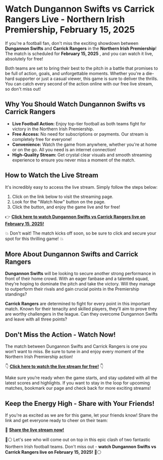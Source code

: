 # Watch Dungannon Swifts vs Carrick Rangers Live - Northern Irish Premiership, February 15, 2025

If you're a football fan, don't miss the exciting showdown between **Dungannon Swifts** and **Carrick Rangers** in the **Northern Irish Premiership**! The match is scheduled for **February 15, 2025** , and you can watch it live, absolutely for free!

Both teams are set to bring their best to the pitch in a battle that promises to be full of action, goals, and unforgettable moments. Whether you're a die-hard supporter or just a casual viewer, this game is sure to deliver the thrills. You can catch every second of the action online with our free live stream, so don't miss out!

## Why You Should Watch Dungannon Swifts vs Carrick Rangers

- **Live Football Action:** Enjoy top-tier football as both teams fight for victory in the Northern Irish Premiership.
- **Free Access:** No need for subscriptions or payments. Our stream is completely free for everyone!
- **Convenience:** Watch the game from anywhere, whether you're at home or on the go. All you need is an internet connection!
- **High-Quality Stream:** Get crystal clear visuals and smooth streaming experience to ensure you never miss a moment of the match.

## How to Watch the Live Stream

It's incredibly easy to access the live stream. Simply follow the steps below:

1. Click on the link below to visit the streaming page.
2. Look for the "Watch Now" button on the page.
3. Click the button, and enjoy the game live and for free!

👉 [**Click here to watch Dungannon Swifts vs Carrick Rangers live on February 15, 2025!**](https://tinyurl.com/livestreamfreeo?st=Dungannon+Swifts+vs+Carrick+Rangers&si=ghc)

💥 Don't wait! The match kicks off soon, so be sure to click and secure your spot for this thrilling game! 💥

## More About Dungannon Swifts and Carrick Rangers

**Dungannon Swifts** will be looking to secure another strong performance in front of their home crowd. With an eager fanbase and a talented squad, they’re hoping to dominate the pitch and take the victory. Will they manage to outperform their rivals and gain crucial points in the Premiership standings?

**Carrick Rangers** are determined to fight for every point in this important match. Known for their tenacity and skilled players, they’ll aim to prove they are worthy challengers in the league. Can they overcome Dungannon Swifts and leave with all three points?

## Don't Miss the Action - Watch Now!

The match between Dungannon Swifts and Carrick Rangers is one you won’t want to miss. Be sure to tune in and enjoy every moment of the Northern Irish Premiership action!

👇 [**Click here to watch the live stream for free!**](https://tinyurl.com/livestreamfreeo?st=Dungannon+Swifts+vs+Carrick+Rangers&si=ghc) 👇

Make sure you’re ready when the game starts, and stay updated with all the latest scores and highlights. If you want to stay in the loop for upcoming matches, bookmark our page and check back for more exciting streams!

## Keep the Energy High - Share with Your Friends!

If you're as excited as we are for this game, let your friends know! Share the link and get everyone ready to cheer on their team:

📲 [**Share the live stream now!**](https://tinyurl.com/livestreamfreeo?st=Dungannon+Swifts+vs+Carrick+Rangers&si=ghc)

🔴⚪ Let's see who will come out on top in this epic clash of two fantastic Northern Irish football teams. Don't miss out - **watch Dungannon Swifts vs Carrick Rangers live on February 15, 2025!** 🔴⚪
